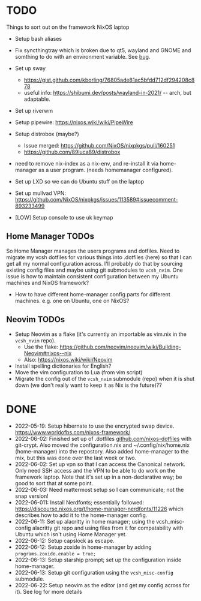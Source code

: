 # TODO

Things to sort out on the framework NixOS laptop

* Setup bash aliases
* Fix syncthingtray which is broken due to qt5, wayland and GNOME and somthing to do with an environment variable. See [bug](https://github.com/nix-community/home-manager/issues/2963).
* Set up sway
  - https://gist.github.com/kborling/76805ade81ac5bfdd712df294208c878
  - useful info: https://shibumi.dev/posts/wayland-in-2021/  -- arch, but adaptable.
* Set up riverwm
* Setup pipewire: https://nixos.wiki/wiki/PipeWire
* Setup distrobox (maybe?)
  - Issue merged: https://github.com/NixOS/nixpkgs/pull/160251
  - https://github.com/89luca89/distrobox

* need to remove nix-index as a nix-env, and re-install it via home-manager as a user program. (needs homemanager configured).

* Set up LXD so we can do Ubuntu stuff on the laptop
* Set up mullvad VPN: https://github.com/NixOS/nixpkgs/issues/113589#issuecomment-893233499

* [LOW] Setup console to use uk keymap

## Home Manager TODOs

So Home Manager manages the users programs and dotfiles.  Need to migrate my vcsh dotfiles for various things into .dotfiles (here) so that I can get all my normal configuration across.  I'll probably do that by sourcing existing config files and maybe using git submodules to `vcsh_nvim`.  One issue is how to maintain consistent configuration between my Ubuntu machines and NixOS framework?

* How to have different home-manager config parts for different machines.  e.g. one on Ubuntu, one on NixOS?

## Neovim TODOs

* Setup Neovim as a flake (it's currently an importable as vim.nix in the `vcsh_nvim` repo).
  - Use the flake: https://github.com/neovim/neovim/wiki/Building-Neovim#nixos--nix
  - Also: https://nixos.wiki/wiki/Neovim
* Install spelling dictionaries for English?
* Move the vim configuration to Lua (from vim script)
* Migrate the config out of the `vcsh_nvim` submodule (repo) when it is shut down (we don't really want to keep it as Nix is the future)??


# DONE

* 2022-05-19: Setup hibernate to use the encrypted swap device. https://www.worldofbs.com/nixos-framework/
* 2022-06-02: Finished set up of .dotfiles [github.com/nixos-dotfiles](https://github.com/ajkavanagh/nixos-dotfiles) with git-crypt. Also moved the configuration.nix and ~/.config/nix/home.nix (home-manager) into the repostory.  Also added home-manager to the mix, but this was done over the last week or two.
* 2022-06-02: Set up vpn so that I can access the Canonical network.  Only need SSH access and the VPN to be able to do work on the framework laptop.  Note that it's set up in a non-declarative way; be good to sort that at some point.
* 2022-06-03: Need mattermost setup so I can communicate; not the snap version!
* 2022-06-011: Install Nerdfonts; essentially followed: https://discourse.nixos.org/t/home-manager-nerdfonts/11226 which describes how to add it to the home-manager config.
* 2022-06-11: Set up alacritty in home manager; using the vcsh_misc-config alacritty git repo and using files from it for compatability with Ubuntu which isn't using Home Manager yet.
* 2022-06-12: Setup capslock as escape.
* 2022-06-12: Setup zoxide in home-manager by adding `programs.zoxide.enable = true;`
* 2022-06-13: Setup starship prompt; set up the configuration inside home-manager.
* 2022-06-13: Setup git configuration using the `vcsh_misc-config` submodule.
* 2022-06-22: Setup neovim as the editor (and get my config across for it).  See log for more details
